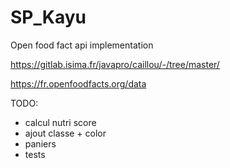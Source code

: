 # SP_Kayu
Open food fact api implementation

https://gitlab.isima.fr/javapro/caillou/-/tree/master/

https://fr.openfoodfacts.org/data

TODO:
- calcul nutri score
- ajout classe + color
- paniers
- tests

